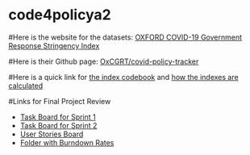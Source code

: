 # code4policya2

#Here is the website for the datasets: <a href="https://data.humdata.org/dataset/oxford-covid-19-government-response-tracker">OXFORD COVID-19 Government Response Stringency Index</a>

#Here is their Github page: <a href="https://github.com/OxCGRT/covid-policy-tracker">OxCGRT/covid-policy-tracker</a>

#Here is a quick link for <a href="https://github.com/OxCGRT/covid-policy-tracker/blob/master/documentation/codebook.md">the index codebook</a> and <a href="https://github.com/OxCGRT/covid-policy-tracker/blob/master/documentation/index_methodology.md">how the indexes are calculated</a> 

#Links for Final Project Review
<ul>
	<li><a href="https://github.com/vicyingc/code4policya2/projects/2">Task Board for Sprint 1</a></li>
	<li><a href="https://github.com/vicyingc/code4policya2/projects/3">Task Board for Sprint 2</a></li>
	<li><a href="https://github.com/vicyingc/code4policya2/projects/1">User Stories Board</a></li>
	<li><a href="burndowns">Folder with Burndown Rates</a></li>
</ul>
